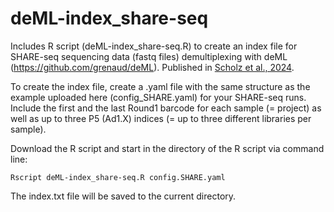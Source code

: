 # deML-index_share-seq

Includes R script (deML-index_share-seq.R) to create an index file for SHARE-seq sequencing data (fastq files) demultiplexing with deML (https://github.com/grenaud/deML).
Published in [Scholz et al., 2024](https://doi.org/10.1007/978-1-0716-3437-0_35).

To create the index file, create a .yaml file with the same structure as the example uploaded here (config_SHARE.yaml) for your SHARE-seq runs. 
Include the first and the last Round1 barcode for each sample (= project) as well as up to three P5 (Ad1.X) indices (= up to three different libraries per sample).

Download the R script and start in the directory of the R script via command line:

<code>Rscript deML-index_share-seq.R config.SHARE.yaml</code>

The index.txt file will be saved to the current directory.
